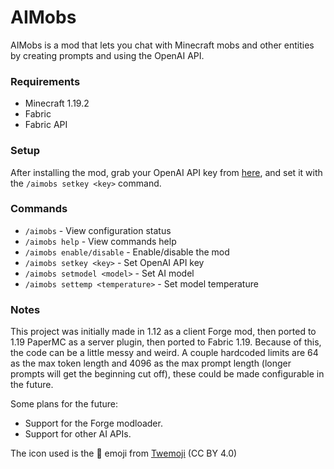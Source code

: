 # AIMobs
AIMobs is a mod that lets you chat with Minecraft mobs and other entities by creating prompts and using the OpenAI API.

### Requirements
- Minecraft 1.19.2
- Fabric
- Fabric API

### Setup
After installing the mod, grab your OpenAI API key from [here](https://beta.openai.com/account/api-keys), and set it with the `/aimobs setkey <key>` command.

### Commands
- `/aimobs` - View configuration status
- `/aimobs help` - View commands help
- `/aimobs enable/disable` - Enable/disable the mod
- `/aimobs setkey <key>` - Set OpenAI API key
- `/aimobs setmodel <model>` - Set AI model
- `/aimobs settemp <temperature>` - Set model temperature

### Notes
This project was initially made in 1.12 as a client Forge mod, then ported to 1.19 PaperMC as a server plugin, then ported to Fabric 1.19. Because of this, the code can be a little messy and weird. A couple hardcoded limits are 64 as the max token length and 4096 as the max prompt length (longer prompts will get the beginning cut off), these could be made configurable in the future.

Some plans for the future:  
- Support for the Forge modloader.
- Support for other AI APIs.

The icon used is the **🧠** emoji from [Twemoji](https://twemoji.twitter.com/) (CC BY 4.0)